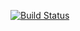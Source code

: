 
[![Build Status](https://travis-ci.org/Varvara911/381706-2_gavriushova_table.svg?branch=master)](https://travis-ci.org/Varvara911/381706-2_gavriushova_table)

